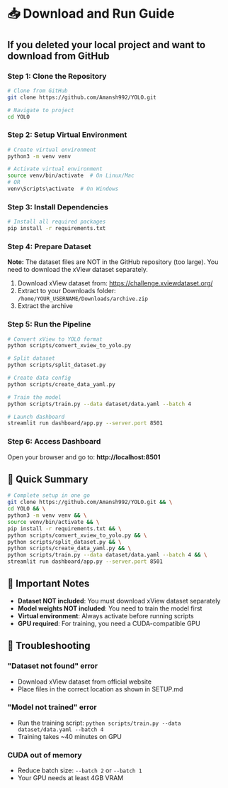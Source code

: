 # 📥 Download and Run Guide

## If you deleted your local project and want to download from GitHub

### Step 1: Clone the Repository

```bash
# Clone from GitHub
git clone https://github.com/Amansh992/YOLO.git

# Navigate to project
cd YOLO
```

### Step 2: Setup Virtual Environment

```bash
# Create virtual environment
python3 -m venv venv

# Activate virtual environment
source venv/bin/activate  # On Linux/Mac
# OR
venv\Scripts\activate  # On Windows
```

### Step 3: Install Dependencies

```bash
# Install all required packages
pip install -r requirements.txt
```

### Step 4: Prepare Dataset

**Note:** The dataset files are NOT in the GitHub repository (too large). You need to download the xView dataset separately.

1. Download xView dataset from: https://challenge.xviewdataset.org/
2. Extract to your Downloads folder: `/home/YOUR_USERNAME/Downloads/archive.zip`
3. Extract the archive

### Step 5: Run the Pipeline

```bash
# Convert xView to YOLO format
python scripts/convert_xview_to_yolo.py

# Split dataset
python scripts/split_dataset.py

# Create data config
python scripts/create_data_yaml.py

# Train the model
python scripts/train.py --data dataset/data.yaml --batch 4

# Launch dashboard
streamlit run dashboard/app.py --server.port 8501
```

### Step 6: Access Dashboard

Open your browser and go to: **http://localhost:8501**

## 🚀 Quick Summary

```bash
# Complete setup in one go
git clone https://github.com/Amansh992/YOLO.git && \
cd YOLO && \
python3 -m venv venv && \
source venv/bin/activate && \
pip install -r requirements.txt && \
python scripts/convert_xview_to_yolo.py && \
python scripts/split_dataset.py && \
python scripts/create_data_yaml.py && \
python scripts/train.py --data dataset/data.yaml --batch 4 && \
streamlit run dashboard/app.py --server.port 8501
```

## 📝 Important Notes

- **Dataset NOT included**: You must download xView dataset separately
- **Model weights NOT included**: You need to train the model first
- **Virtual environment**: Always activate before running scripts
- **GPU required**: For training, you need a CUDA-compatible GPU

## 🔧 Troubleshooting

### "Dataset not found" error

- Download xView dataset from official website
- Place files in the correct location as shown in SETUP.md

### "Model not trained" error

- Run the training script: `python scripts/train.py --data dataset/data.yaml --batch 4`
- Training takes ~40 minutes on GPU

### CUDA out of memory

- Reduce batch size: `--batch 2` or `--batch 1`
- Your GPU needs at least 4GB VRAM
